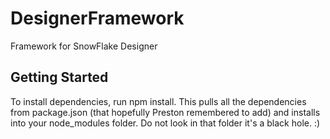 # DesignerFramework
Framework for SnowFlake Designer

## Getting Started

To install dependencies, run npm install. This pulls all the dependencies from package.json (that hopefully Preston remembered to add) and installs into your node_modules folder. Do not look in that folder it's a black hole. :)
